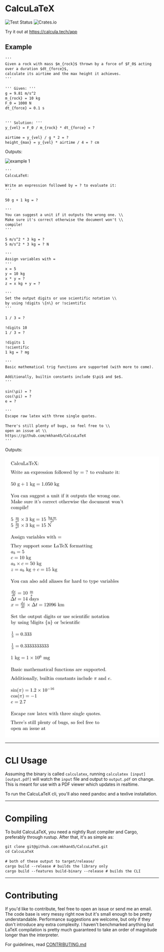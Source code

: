 # CalcuLaTeX

![Test Status](https://img.shields.io/github/workflow/status/mkhan45/CalcuLaTeX/Test?label=Tests)
![Crates.io](https://img.shields.io/crates/v/calculatex)

Try it out at <https://calcula.tech/app>

## Example

```
'''
Given a rock with mass $m_{rock}$ thrown by a force of $F_0$ acting over a duration $dt_{force}$,
calculate its airtime and the max height it achieves.
'''

''' Given: '''
g = 9.81 m/s^2
m_{rock} = 10 kg
F_0 = 1000 N
dt_{force} = 0.1 s


''' Solution: '''
y_{vel} = F_0 / m_{rock} * dt_{force} = ?

airtime = y_{vel} / g * 2 = ?
height_{max} = y_{vel} * airtime / 4 = ? cm
```

Outputs:

![example 1](images/ex1.png)

```
''' 
CalcuLaTeX:

Write an expression followed by = ? to evaluate it:
'''

50 g + 1 kg = ?

'''
You can suggest a unit if it outputs the wrong one. \\
Make sure it's correct otherwise the document won't \\
compile!
'''

5 m/s^2 * 3 kg = ?
5 m/s^2 * 3 kg = ? N

'''
Assign variables with =
'''
x = 5
y = 10 kg
x * y = ?
z = x kg + y = ?

'''
Set the output digits or use scientific notation \\
by using !digits \{n\} or !scientific 
'''

1 / 3 = ?

!digits 10
1 / 3 = ?

!digits 1
!scientific
1 kg = ? mg

'''
Basic mathematical trig functions are supported (with more to come).

Additionally, builtin constants include $\pi$ and $e$.
'''

sin(\pi) = ?
cos(\pi) = ?
e = ?

'''
Escape raw latex with three single quotes.

There's still plenty of bugs, so feel free to \\
open an issue at \\
https://github.com/mkhan45/CalcuLaTeX
'''
```

Outputs:

![tutorial](images/tutorial.png)

___

# CLI Usage

Assuming the binary is called `calculatex`, running `calculatex [input] [output.pdf]` will watch the `input` file and output to `output.pdf` on change. This is meant for use with a PDF viewer which updates in realtime.

To run the CalcuLaTeX cli, you'll also need pandoc and a texlive installation.

___

# Compiling

To build CalcuLaTeX, you need a nightly Rust compiler and Cargo, preferably through rustup. After that, it's as simple as:

```
git clone git@github.com:mkhan45/CalcuLaTeX.git
cd CalcuLaTeX

# both of these output to target/release/
cargo build --release # builds the library only
cargo build --features build-binary --release # builds the CLI
```

___

# Contributing

If you'd like to contribute, feel free to open an issue or send me an email. The code base is very messy right now but it's small enough to be pretty understandable. Performance suggestions are welcome, but only if they don't introduce any extra complexity. I haven't benchmarked anything but LaTeX compilation is pretty much guaranteed to take an order of magnitude longer than the interpreter.

For guidelines, read [CONTRIBUTING.md](CONTRIBUTING.md)
